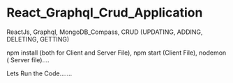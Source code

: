 # React_Graphql_Crud_Application
ReactJs, Graphql, MongoDB_Compass, CRUD (UPDATING, ADDING, DELETING, GETTING) 

npm install (both for Client and Server File),
npm start (Client File),
nodemon ( Server file)....


Lets Run the Code.......
